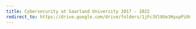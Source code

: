 ```yaml
---
title: Cybersecurity at Saarland University 2017 - 2022
redirect_to: https://drive.google.com/drive/folders/1jFc3Vl8Ue3HyxpPiOQPQBh0GN17hgLTi?usp=sharing
---
```

